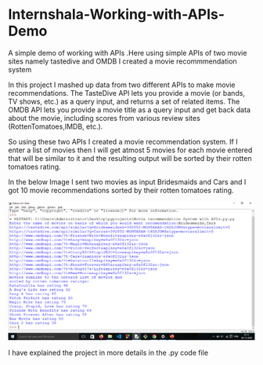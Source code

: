 # Internshala-Working-with-APIs-Demo
A simple demo of working with APIs .Here using simple APIs of two movie sites namely tastedive and OMDB I created a movie recommmendation system

In this project I mashed up data from two different APIs to make movie recommendations. The TasteDive API lets you provide a
movie (or bands, TV shows, etc.) as a query input, and returns a set of related items. The
OMDB API lets you provide a movie title as a query input and get back data about the movie, including scores from various review sites (RottenTomatoes,IMDB, etc.).

So using these two APIs I created a movie recommendation system.
If I enter a list of movies then I will get atmost 5 movies for each movie entered that will be similar to it and the resulting output will be sorted by their rotten tomatoes rating.

In the below Image I sent two movies as input Bridesmaids and Cars and I got 10 movie recommendations sorted by their rotten tomatoes rating.

![Image demo](https://github.com/Rahul555-droid/Internshala-Working-with-APIs-Demo/blob/main/Screenshot%20(43).png)

I have explained the project in more details in the .py code file

